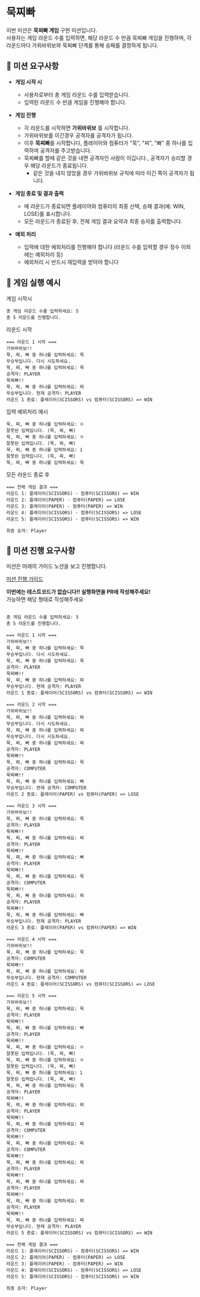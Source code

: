 # 묵찌빠

이번 미션은 **묵찌빠 게임** 구현 미션입니다.  
사용자는 게임 라운드 수를 입력하면, 해당 라운드 수 만큼 묵찌빠 게임을 진행하며, 각 라운드마다 가위바위보와 묵찌빠 단계를 통해 승패를 결정하게 됩니다.

## 🎯 미션 요구사항

- **게임 시작 시**
    - 사용자로부터 총 게임 라운드 수를 입력받습니다.
    - 입력된 라운드 수 만큼 게임을 진행해야 합니다.

- **게임 진행**
    - 각 라운드를 시작하면 **가위바위보** 를 시작합니다.
    - 가위바위보를 이긴경우 공격자를 공격자가 됩니다.
    - 이후 **묵찌빠**를 시작합니다, 플레이어와 컴퓨터가 "묵", "찌", "빠" 중 하나를 입력하여 공격자를 주고받습니다.
    - 묵찌빠를 할때 같은 것을 내면 공격자인 사람이 이깁니다., 공격자가 승리할 경우 해당 라운드가 종료됩니다.
        - 같은 것을 내지 않았을 경우 가위바위보 규칙에 따라 이긴 쪽이 공격자가 됩니다.

- **게임 종료 및 결과 출력**
    - 매 라운드가 종료되면 플레이어와 컴퓨터의 최종 선택, 승패 결과(예: WIN, LOSE)를 표시합니다.
    - 모든 라운드가 종료된 후, 전체 게임 결과 요약과 최종 승자를 출력합니다.

- **예외 처리**
    - 입력에 대한 예외처리를 진행해야 합니다 (라운드 수를 입력할 경우 정수 이외에는 예외처리 등)
    - 예외처리 시 반드시 재입력을 받아야 합니다

## 📑 게임 실행 예시

게임 시작시
```
총 게임 라운드 수를 입력하세요: 5
총 5 라운드를 진행합니다.
```

라운드 시작
```
=== 라운드 1 시작 ===
가위바위보!!
묵, 찌, 빠 중 하나를 입력하세요: 묵
무승부입니다. 다시 시도하세요.
묵, 찌, 빠 중 하나를 입력하세요: 묵
공격자: PLAYER
묵찌빠!!
묵, 찌, 빠 중 하나를 입력하세요: 찌
무승부입니다. 현재 공격자: PLAYER
라운드 1 종료: 플레이어(SCISSORS) vs 컴퓨터(SCISSORS) => WIN
```

입력 예외처리 예시
```
묵, 찌, 빠 중 하나를 입력하세요: ㅇ
잘못된 입력입니다. (묵, 찌, 빠)
묵, 찌, 빠 중 하나를 입력하세요: ㅇ
잘못된 입력입니다. (묵, 찌, 빠)
묵, 찌, 빠 중 하나를 입력하세요: 1
잘못된 입력입니다. (묵, 찌, 빠)
묵, 찌, 빠 중 하나를 입력하세요: 묵
```

모든 라운드 종료 후
```
=== 전체 게임 결과 ===
라운드 1: 플레이어(SCISSORS) - 컴퓨터(SCISSORS) => WIN
라운드 2: 플레이어(PAPER) - 컴퓨터(PAPER) => LOSE
라운드 3: 플레이어(PAPER) - 컴퓨터(PAPER) => WIN
라운드 4: 플레이어(SCISSORS) - 컴퓨터(SCISSORS) => LOSE
라운드 5: 플레이어(SCISSORS) - 컴퓨터(SCISSORS) => WIN

최종 승자: Player
```

## 📢 미션 진행 요구사항
미션은 아래의 가이드 노션을 보고 진행합니다.

[미션 진행 가이드](https://leets-final.notion.site/BackEndZero100-1bd13059433780ce8f91cfe8ba54917a?pvs=4)

**이번에는 테스트코드가 없습니다!! 실행화면을 PR에 작성해주세요!**
<br/>
가능하면 해당 형태로 작성해주세요
``` 

총 게임 라운드 수를 입력하세요: 5
총 5 라운드를 진행합니다.

=== 라운드 1 시작 ===
가위바위보!!
묵, 찌, 빠 중 하나를 입력하세요: 묵
무승부입니다. 다시 시도하세요.
묵, 찌, 빠 중 하나를 입력하세요: 묵
공격자: PLAYER
묵찌빠!!
묵, 찌, 빠 중 하나를 입력하세요: 찌
무승부입니다. 현재 공격자: PLAYER
라운드 1 종료: 플레이어(SCISSORS) vs 컴퓨터(SCISSORS) => WIN

=== 라운드 2 시작 ===
가위바위보!!
묵, 찌, 빠 중 하나를 입력하세요: 찌
무승부입니다. 다시 시도하세요.
묵, 찌, 빠 중 하나를 입력하세요: 찌
무승부입니다. 다시 시도하세요.
묵, 찌, 빠 중 하나를 입력하세요: 찌
공격자: PLAYER
묵찌빠!!
묵, 찌, 빠 중 하나를 입력하세요: 묵
공격자: COMPUTER
묵찌빠!!
묵, 찌, 빠 중 하나를 입력하세요: 빠
무승부입니다. 현재 공격자: COMPUTER
라운드 2 종료: 플레이어(PAPER) vs 컴퓨터(PAPER) => LOSE

=== 라운드 3 시작 ===
가위바위보!!
묵, 찌, 빠 중 하나를 입력하세요: 묵
공격자: PLAYER
묵찌빠!!
묵, 찌, 빠 중 하나를 입력하세요: 찌
공격자: PLAYER
묵찌빠!!
묵, 찌, 빠 중 하나를 입력하세요: 빠
공격자: PLAYER
묵찌빠!!
묵, 찌, 빠 중 하나를 입력하세요: 묵
공격자: COMPUTER
묵찌빠!!
묵, 찌, 빠 중 하나를 입력하세요: 찌
공격자: PLAYER
묵찌빠!!
묵, 찌, 빠 중 하나를 입력하세요: 빠
무승부입니다. 현재 공격자: PLAYER
라운드 3 종료: 플레이어(PAPER) vs 컴퓨터(PAPER) => WIN

=== 라운드 4 시작 ===
가위바위보!!
묵, 찌, 빠 중 하나를 입력하세요: 묵
공격자: COMPUTER
묵찌빠!!
묵, 찌, 빠 중 하나를 입력하세요: 찌
무승부입니다. 현재 공격자: COMPUTER
라운드 4 종료: 플레이어(SCISSORS) vs 컴퓨터(SCISSORS) => LOSE

=== 라운드 5 시작 ===
가위바위보!!
묵, 찌, 빠 중 하나를 입력하세요: 묵
공격자: PLAYER
묵찌빠!!
묵, 찌, 빠 중 하나를 입력하세요: 빠
공격자: PLAYER
묵찌빠!!
묵, 찌, 빠 중 하나를 입력하세요: ㅇ
잘못된 입력입니다. (묵, 찌, 빠)
묵, 찌, 빠 중 하나를 입력하세요: ㅇ
잘못된 입력입니다. (묵, 찌, 빠)
묵, 찌, 빠 중 하나를 입력하세요: 1
잘못된 입력입니다. (묵, 찌, 빠)
묵, 찌, 빠 중 하나를 입력하세요: 묵
공격자: PLAYER
묵찌빠!!
묵, 찌, 빠 중 하나를 입력하세요: 찌
공격자: PLAYER
묵찌빠!!
묵, 찌, 빠 중 하나를 입력하세요: 찌
공격자: COMPUTER
묵찌빠!!
묵, 찌, 빠 중 하나를 입력하세요: 찌
공격자: COMPUTER
묵찌빠!!
묵, 찌, 빠 중 하나를 입력하세요: 찌
공격자: PLAYER
묵찌빠!!
묵, 찌, 빠 중 하나를 입력하세요: 찌
공격자: PLAYER
묵찌빠!!
묵, 찌, 빠 중 하나를 입력하세요: 찌
공격자: PLAYER
묵찌빠!!
묵, 찌, 빠 중 하나를 입력하세요: 찌
무승부입니다. 현재 공격자: PLAYER
라운드 5 종료: 플레이어(SCISSORS) vs 컴퓨터(SCISSORS) => WIN

=== 전체 게임 결과 ===
라운드 1: 플레이어(SCISSORS) - 컴퓨터(SCISSORS) => WIN
라운드 2: 플레이어(PAPER) - 컴퓨터(PAPER) => LOSE
라운드 3: 플레이어(PAPER) - 컴퓨터(PAPER) => WIN
라운드 4: 플레이어(SCISSORS) - 컴퓨터(SCISSORS) => LOSE
라운드 5: 플레이어(SCISSORS) - 컴퓨터(SCISSORS) => WIN

최종 승자: Player
```


